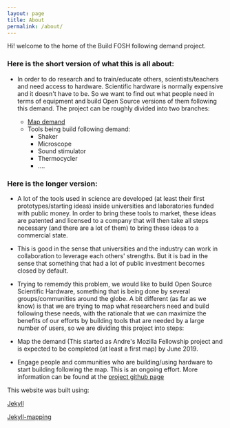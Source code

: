 ```yaml
---
layout: page
title: About
permalink: /about/
---
```


Hi! welcome to the home of the Build FOSH following demand project.

### Here is the short version of what this is all about:

- In order to do research and to train/educate others, scientists/teachers and need access to hardware. Scientific hardware is normally expensive and it doesn't have to be. So we want to find out what people need in terms of equipment and build Open Source versions of them following this demand. The project can be roughly divided into two branches:

  - [Map demand](https://github.com/FOSH-following-demand/map_fosh_demand)
  - Tools being build following demand:
    - Shaker
    - Microscope
    - Sound stimulator
    - Thermocycler
    - ....

### Here is the longer version:

 - A lot of the tools used in science are developed (at least their first prototypes/starting ideas) inside universities and laboratories funded with public money. In order to bring these tools to market, these ideas are patented and licensed to a company that will then take all steps necessary (and there are a lot of them) to bring these ideas to a commercial state.

 - This is good in the sense that universities and the industry can work in collaboration to leverage each others' strengths. But it is bad in the sense that something that had a lot of public investment becomes closed by default.

 - Trying to rememdy this problem, we would like to build Open Source Scientific Hardware, something that is being done by several groups/communities around the globe. A bit different (as far as we know) is that we are trying to map what researchers need and build following these needs, with the rationale that we can maximize the benefits of our efforts by building tools that are needed by a large number of users, so we are dividing this project into steps:

  -  Map the demand (This started as Andre's Mozilla Fellowship project and is expected to be completed (at least a first map) by June 2019.

  -  Engage people and communities who are building/using hardware to start building following the map. This is an ongoing effort. More information can be found at the [project github page](https://github.com/FOSH-following-demand)


This website was built using:

[Jekyll](https://jekyllrb.com)  

[Jekyll-mapping](https://github.com/matthewowen/jekyll-mapping)
